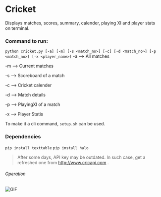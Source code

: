 # Cricket
Displays matches, scores, summary, calender, playing XI and player stats on terminal.

### Command to run:
```python cricket.py [-a] [-m] [-s <match_no>] [-c] [-d <match_no>] [-p <match_no>] [-x <player_name>]```
-a --> All matches

-m --> Current matches

-s --> Scoreboard of a match

-c --> Cricket calender

-d --> Match details

-p --> PlayingXI of a match

-x --> Player Statis


To make it a cli command, `setup.sh` can be used.

### Dependencies
`pip install texttable`
`pip install halo`

> After some days, API key may be outdated. In such case, get a refreshed one from http://www.cricapi.com .

###### Operation
![GIF](cricket-cli.gif)
